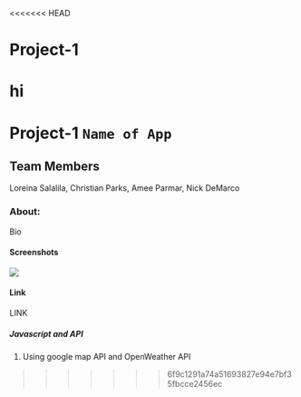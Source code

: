 <<<<<<< HEAD
# Project-1
hi
=======
# Project-1 `Name of App`

## Team Members
Loreina Salalila, Christian Parks, Amee Parmar, Nick DeMarco

### About:

Bio

#### Screenshots

<img src="LINK">

#### Link

LINK

##### Javascript and API
1. Using google map API and OpenWeather API
>>>>>>> 6f9c1291a74a51693827e94e7bf35fbcce2456ec

